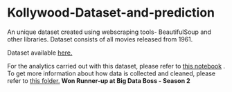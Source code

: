 # Kollywood-Dataset-and-prediction

An unique dataset created using webscraping tools- BeautifulSoup and other libraries. Dataset consists of all movies released from 1961.

Dataset available [here.](CSVs/1961to2020.csv)

For the analytics carried out with this dataset, please refer to [this notebook](./AI%20awards.ipynb) . To get more information about how data is collected and cleaned, please refer to [this folder.](https://github.com/ashwin2k/Kollywood-Dataset-with-prediction-/tree/main/Notebooks)
**Won Runner-up at Big Data Boss - Season 2**

